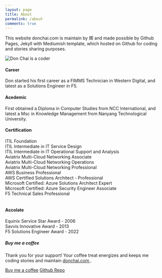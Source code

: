 ```yaml
---
layout: page
title: About
permalink: /about
comments: true
---
```


<div class="row justify-content-between">
<div class="col-md-8 pr-5">

<p>This website donchai.com is maintain by 辉 and made possible by Github Pages, Jekyll with Mediumish template, which hosted on Github for coding and stories sharing purposes.</p>
<p class="mb-5"><img class="shadow-lg" src="{{site.baseurl}}/assets/images/DonChaiBG.png" alt="Don Chai is a coder" /></p>

<h4>Career</h4>
<p>Don started his first career as a FIMMS Technician in Western Digital, and latest as a Solutions Engineer in F5.</p>

<h4>Acedemic</h4>
<p>First obtained a Diploma in Computer Studies from NCC International, and latest a Msc in Knowledge Management from Nanyang Technological University.</p>

<h4>Certification</h4>
<i class="far fa-address-card" style="color: #81858d;"></i> ITIL Foundation<br>
<i class="far fa-square-check" style="color: #81858d;"></i> ITIL Intermediate in IT Service Design<br>
<i class="fa-solid fa-certificate" style="color: #81858d;"></i> ITIL Intermediate in IT Operational Support and Analysis<br>
<i class="fa-brands fa-microsoft" style="color: #81858d;"></i> Aviatrix Multi-Cloud Networking Associate<br>
<i class="fa-regular fa-square-check" style="color: #81858d;"></i> Aviatrix Multi-Cloud Networking Operations<br>
<i class="fa-regular fa-square-check" style="color: #81858d;"></i> Aviatrix Multi-Cloud Networking Professional<br>
<i class="fa-regular fa-square-check" style="color: #81858d;"></i> AWS Business Professional<br>
<i class="fa-regular fa-square-check" style="color: #81858d;"></i> AWS Certified Solutions Architect - Professional<br>
<i class="fa-brands fa-microsoft" style="color: #81858d;"></i> Microsoft Certified: Azure Solutions Architect Expert<br>
<i class="fa-brands fa-microsoft" style="color: #81858d;"></i> Microsoft Certified: Azure Security Engineer Associate<br>
<i class="fa-regular fa-square-check" style="color: #81858d;"></i> F5 Technical Sales Professional<br>
<br>
<h4>Accolate</h4>
<p>Equinix Service Star Award - 2006<br>
Savvis Innovative Award - 2013<br>  
F5 Solutions Engineer Award - 2022</p>

</div>

<div class="col-md-4">

<div class="sticky-top sticky-top-80">
<h5>Buy me a coffee</h5>

<p>Thank you for your support! Your coffee treat energizes and keeps me coding stories and maintain <a target="_blank" href="https://github.com/donchai/donchai.github.io">donchai.com <i class="fab fa-github"></i></a>.</p>

<a target="_blank" href="https://www.buymeacoffee.com/donchai" class="btn btn-danger">Buy me a coffee</a> <a target="_blank" href="https://github.com/donchai" class="btn btn-warning">Github Repo</a>

</div>
</div>
</div>
